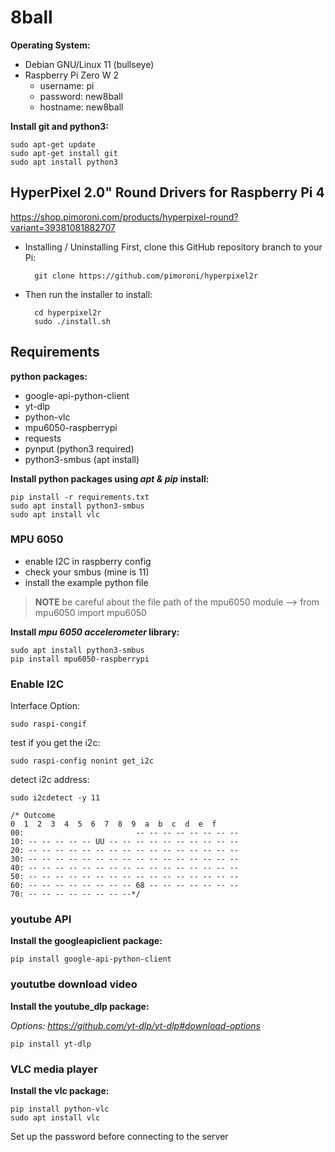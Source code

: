 # 8ball

**Operating System:** 
- Debian GNU/Linux 11 (bullseye)
- Raspberry Pi Zero W 2
  - username: pi
  - password: new8ball
  - hostname: new8ball

**Install git and python3:**

    sudo apt-get update
    sudo apt-get install git
    sudo apt install python3


## HyperPixel 2.0" Round Drivers for Raspberry Pi 4 ##
https://shop.pimoroni.com/products/hyperpixel-round?variant=39381081882707
- Installing / Uninstalling
First, clone this GitHub repository branch to your Pi:

		git clone https://github.com/pimoroni/hyperpixel2r
- Then run the installer to install:

		cd hyperpixel2r
		sudo ./install.sh


## Requirements ##
**python packages:**
- google-api-python-client
- yt-dlp
- python-vlc 
- mpu6050-raspberrypi
- requests
- pynput (python3 required)
- python3-smbus (apt install)
  
**Install python packages using *apt & pip* install:**

    pip install -r requirements.txt
    sudo apt install python3-smbus
    sudo apt install vlc
    
### MPU 6050 ###
- enable I2C in raspberry config
- check your smbus (mine is 11)
- install the example python file
 > **NOTE** be careful about the file path of the mpu6050 module --> from mpu6050 import mpu6050

**Install *mpu 6050 accelerometer* library:**

    sudo apt install python3-smbus
    pip install mpu6050-raspberrypi
    
### Enable I2C ###

Interface Option:

    sudo raspi-congif
    
test if you get the i2c:
    
    sudo raspi-config nonint get_i2c

detect i2c address:
    
    sudo i2cdetect -y 11
    
    /* Outcome
    0  1  2  3  4  5  6  7  8  9  a  b  c  d  e  f
    00:                         -- -- -- -- -- -- -- -- 
    10: -- -- -- -- -- UU -- -- -- -- -- -- -- -- -- -- 
    20: -- -- -- -- -- -- -- -- -- -- -- -- -- -- -- -- 
    30: -- -- -- -- -- -- -- -- -- -- -- -- -- -- -- -- 
    40: -- -- -- -- -- -- -- -- -- -- -- -- -- -- -- -- 
    50: -- -- -- -- -- -- -- -- -- -- -- -- -- -- -- -- 
    60: -- -- -- -- -- -- -- -- 68 -- -- -- -- -- -- -- 
    70: -- -- -- -- -- -- -- --*/

### youtube API ###

**Install the googleapiclient package:** 

    pip install google-api-python-client


### yoututbe download video ###

**Install the youtube_dlp package:**

*Options: https://github.com/yt-dlp/yt-dlp#download-options*
    
    pip install yt-dlp


### VLC media player ###

**Install the vlc package:**

    pip install python-vlc
    sudo apt install vlc

Set up the password before connecting to the server
